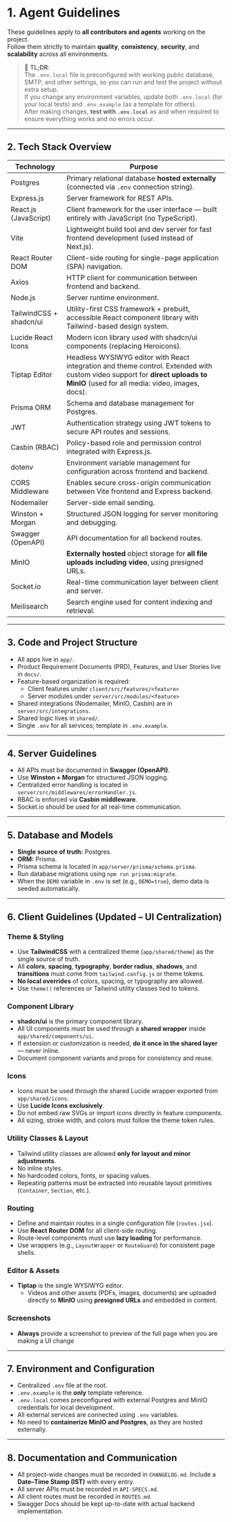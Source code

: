 # 1. Agent Guidelines

These guidelines apply to **all contributors and agents** working on the project.  
Follow them strictly to maintain **quality**, **consistency**, **security**, and **scalability** across all environments.

> 📝 **TL;DR**:  
> The `.env.local` file is preconfigured with working public database, SMTP, and other settings, so you can run and test the project without extra setup.  
> If you change any environment variables, update both `.env.local` (for your local tests) and `.env.example` (as a template for others).  
> After making changes, **test with `.env.local`** as and when required to ensure everything works and no errors occur.

---

## 2. Tech Stack Overview

| Technology              | Purpose                                                                                     |
|--------------------------|---------------------------------------------------------------------------------------------|
| Postgres                 | Primary relational database **hosted externally** (connected via `.env` connection string). |
| Express.js               | Server framework for REST APIs.                                                            |
| React.js (JavaScript)    | Client framework for the user interface — built entirely with JavaScript (no TypeScript).  |
| Vite                     | Lightweight build tool and dev server for fast frontend development (used instead of Next.js). |
| React Router DOM         | Client-side routing for single-page application (SPA) navigation.                          |
| Axios                    | HTTP client for communication between frontend and backend.                                |
| Node.js                  | Server runtime environment.                                                                |
| TailwindCSS + shadcn/ui  | Utility-first CSS framework + prebuilt, accessible React component library with Tailwind-based design system. |
| Lucide React Icons       | Modern icon library used with shadcn/ui components (replacing Heroicons).                  |
| Tiptap Editor            | Headless WYSIWYG editor with React integration and theme control. Extended with custom video support for **direct uploads to MinIO** (used for all media: video, images, docs). |
| Prisma ORM               | Schema and database management for Postgres.                                               |
| JWT                      | Authentication strategy using JWT tokens to secure API routes and sessions.                |
| Casbin (RBAC)            | Policy-based role and permission control integrated with Express.js.                       |
| dotenv                   | Environment variable management for configuration across frontend and backend.             |
| CORS Middleware          | Enables secure cross-origin communication between Vite frontend and Express backend.       |
| Nodemailer               | Server-side email sending.                                                                 |
| Winston + Morgan         | Structured JSON logging for server monitoring and debugging.                               |
| Swagger (OpenAPI)        | API documentation for all backend routes.                                                  |
| MinIO                    | **Externally hosted** object storage for **all file uploads including video**, using presigned URLs. |
| Socket.io                | Real-time communication layer between client and server.                                   |
| Meilisearch              | Search engine used for content indexing and retrieval.                                     |

---

## 3. Code and Project Structure

- All apps live in `app/`.
- Product Requirement Documents (PRD), Features, and User Stories live in `docs/`.
- Feature-based organization is required:
  - Client features under `client/src/features/<feature>`
  - Server modules under `server/src/modules/<feature>`
- Shared integrations (Nodemailer, MinIO, Casbin) are in `server/src/integrations`.
- Shared logic lives in `shared/`.
- Single `.env` for all services; template in `.env.example`.

---

## 4. Server Guidelines

- All APIs must be documented in **Swagger (OpenAPI)**.  
- Use **Winston + Morgan** for structured JSON logging.  
- Centralized error handling is located in `server/src/middlewares/errorHandler.js`.  
- RBAC is enforced via **Casbin middleware**.  
- Socket.io should be used for all real-time communication.

---

## 5. Database and Models

- **Single source of truth:** Postgres.  
- **ORM:** Prisma.  
- Prisma schema is located in `app/server/prisma/schema.prisma`.  
- Run database migrations using `npm run prisma:migrate`.  
- When the `DEMO` variable in `.env` is set (e.g., `DEMO=true`), demo data is seeded automatically.

---

## 6. Client Guidelines (Updated – UI Centralization)

### Theme & Styling
- Use **TailwindCSS** with a centralized theme (`app/shared/theme`) as the single source of truth.  
- All **colors**, **spacing**, **typography**, **border radius**, **shadows**, and **transitions** must come from `tailwind.config.js` or theme tokens.  
- **No local overrides** of colors, spacing, or typography are allowed.  
- Use `theme()` references or Tailwind utility classes tied to tokens.

### Component Library
- **shadcn/ui** is the primary component library.  
- All UI components must be used through a **shared wrapper** inside `app/shared/components/ui`.  
- If extension or customization is needed, **do it once in the shared layer** — never inline.  
- Document component variants and props for consistency and reuse.

### Icons
- Icons must be used through the shared Lucide wrapper exported from `app/shared/icons`.  
- Use **Lucide Icons exclusively**.  
- Do not embed raw SVGs or import icons directly in feature components.  
- All sizing, stroke width, and colors must follow the theme token rules.

### Utility Classes & Layout
- Tailwind utility classes are allowed **only for layout and minor adjustments**.  
- No inline styles.  
- No hardcoded colors, fonts, or spacing values.  
- Repeating patterns must be extracted into reusable layout primitives (`Container`, `Section`, etc.).

### Routing
- Define and maintain routes in a single configuration file (`routes.jsx`).  
- Use **React Router DOM** for all client-side routing.  
- Route-level components must use **lazy loading** for performance.  
- Use wrappers (e.g., `LayoutWrapper` or `RouteGuard`) for consistent page shells.

### Editor & Assets
- **Tiptap** is the single WYSIWYG editor.
  - Videos and other assets (PDFs, images, documents) are uploaded directly to **MinIO** using **presigned URLs** and embedded in content.

### Screenshots
- **Always** provide a screenshot to preview of the full page when you are making a UI change

---

## 7. Environment and Configuration

- Centralized `.env` file at the root.  
- `.env.example` is the **only** template reference.  
- `.env.local` comes preconfigured with external Postgres and MinIO credentials for local development.  
- All external services are connected using `.env` variables.  
- No need to **containerize MinIO and Postgres**, as they are hosted externally.

---

## 8. Documentation and Communication

- All project-wide changes must be recorded in `CHANGELOG.md`. Include a **Date–Time Stamp (IST)** with every entry.  
- All server APIs must be recorded in `API-SPECS.md`.  
- All client routes must be recorded in `ROUTES.md`.  
- Swagger Docs should be kept up-to-date with actual backend implementation.
